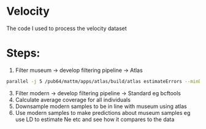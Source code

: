 # Velocity
The code I used to process the velocity dataset


# Steps:

1) Filter museum -> develop filtering pipeline -> Atlas
```bash
parallel -j 5 /pub64/mattm/apps/atlas/build/atlas estimateErrors --minDeltaLL 0.1 --fasta /pub64/mattm/velocity/sequence_files/Hesperia_comma/reference/GCA_905404135.1.fasta --bam {} ::: /pub64/mattm/velocity/sequence_files/Hesperia_comma/marked_duplicates/*.bam
```
3) Filter modern -> develop filtering pipeline -> Standard eg bcftools
4) Calculate average coverage for all individuals
5) Downsample modern samples to be in line with museum using atlas
6) Use modern samples to make predictions about museum samples eg use LD to estimate Ne etc and see how it compares to the data
